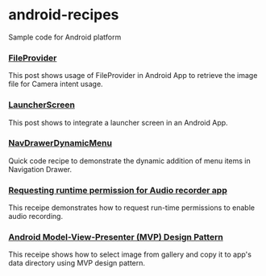 # android-recipes
Sample code for Android platform

### [FileProvider](https://github.com/ptyagicodecamp/android-recipes/blob/develop/FileProvider/README.md)
This post shows usage of FileProvider in Android App to retrieve the image file for Camera intent usage.

### [LauncherScreen](https://github.com/ptyagicodecamp/android-recipes/tree/develop/LauncherScreen)
This post shows to integrate a launcher screen in an Android App.

### [NavDrawerDynamicMenu](https://github.com/ptyagicodecamp/android-recipes/tree/develop/NavDrawerDynamicMenu)
Quick code recipe to demonstrate the dynamic addition of menu items in Navigation Drawer.

### [Requesting runtime permission for Audio recorder app](https://ptyagicodecamp.github.io/requesting-audio-permission-at-runtime.html)
This receipe demonstrates how to request run-time permissions to enable audio recording.

### [Android Model-View-Presenter (MVP) Design Pattern](https://github.com/ptyagicodecamp/android-recipes/tree/develop/CopyGalleryPic)
This receipe shows how to select image from gallery and copy it to app's data directory using MVP design pattern.
